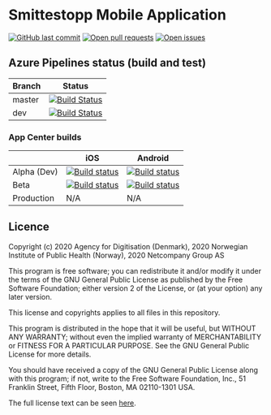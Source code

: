 # Smittestopp Mobile Application
[![GitHub last commit](https://img.shields.io/github/last-commit/folkehelseinstituttet/Fhi.Smittestopp.App)](https://github.com/folkehelseinstituttet/Fhi.Smittestopp.App/commits)
[![Open pull requests](https://img.shields.io/github/issues-pr/folkehelseinstituttet/Fhi.Smittestopp.App)](https://github.com/folkehelseinstituttet/Fhi.Smittestopp.App/pulls)
[![Open issues](https://img.shields.io/github/issues/folkehelseinstituttet/Fhi.Smittestopp.App)](https://github.com/folkehelseinstituttet/Fhi.Smittestopp.App/issues)

## Azure Pipelines status (build and test)

|    Branch    | Status  |
|--------|---|
| master | [![Build Status](https://fhi.visualstudio.com/Fhi.Smittestopp/_apis/build/status/folkehelseinstituttet.Fhi.Smittestopp.App?branchName=master)](https://fhi.visualstudio.com/Fhi.Smittestopp/_build/latest?definitionId=268&branchName=master)  |
| dev    | [![Build Status](https://fhi.visualstudio.com/Fhi.Smittestopp/_apis/build/status/folkehelseinstituttet.Fhi.Smittestopp.App?branchName=dev)](https://fhi.visualstudio.com/Fhi.Smittestopp/_build/latest?definitionId=268&branchName=dev)  |

### App Center builds

|            | iOS | Android |
|------------|-----|---------|
| Alpha (Dev)      |[![Build status](https://build.appcenter.ms/v0.1/apps/792affd9-35ea-4b53-8b32-b3a62c760300/branches/dev/badge)](https://appcenter.ms)     |   [![Build status](https://build.appcenter.ms/v0.1/apps/08d51545-9c04-43e2-a2a2-a2ef34cd87df/branches/dev/badge)](https://appcenter.ms)      |
| Beta       | [![Build status](https://build.appcenter.ms/v0.1/apps/cad9c263-729f-482a-9eab-8b32d3510909/branches/dev/badge)](https://appcenter.ms)    |     [![Build status](https://build.appcenter.ms/v0.1/apps/a78a302f-01af-4280-a409-d0d6975e726b/branches/dev/badge)](https://appcenter.ms)    |
| Production |  N/A   |    N/A     |

## Licence
Copyright (c) 2020 Agency for Digitisation (Denmark), 2020 Norwegian Institute of Public Health (Norway), 2020 Netcompany Group AS

This program is free software; you can redistribute it and/or modify
it under the terms of the GNU General Public License as published by
the Free Software Foundation; either version 2 of the License, or
(at your option) any later version.

This license and copyrights applies to all files in this repository.

This program is distributed in the hope that it will be useful,
but WITHOUT ANY WARRANTY; without even the implied warranty of
MERCHANTABILITY or FITNESS FOR A PARTICULAR PURPOSE.  See the
GNU General Public License for more details.

You should have received a copy of the GNU General Public License along
with this program; if not, write to the Free Software Foundation, Inc.,
51 Franklin Street, Fifth Floor, Boston, MA 02110-1301 USA.

The full license text can be seen [here](COPYING.md).
